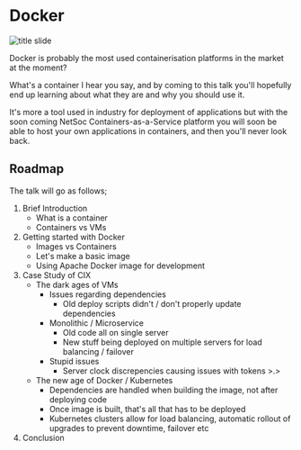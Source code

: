 # Docker

![title slide](https://raw.githubusercontent.com/freyamade/netsoc-docker-talk/master/title.png)

Docker is probably the most used containerisation platforms in the market at the moment?

What's a container I hear you say, and by coming to this talk you'll hopefully end up learning about what they are and why you should use it.

It's more a tool used in industry for deployment of applications but with the soon coming NetSoc Containers-as-a-Service platform you will soon be able to host your own applications in containers, and then you'll never look back.

## Roadmap

The talk will go as follows;

1. Brief Introduction
    - What is a container
    - Containers vs VMs
2. Getting started with Docker
    - Images vs Containers
    - Let's make a basic image
    - Using Apache Docker image for development
3. Case Study of CIX
    - The dark ages of VMs
        - Issues regarding dependencies
            - Old deploy scripts didn't / don't properly update dependencies
        - Monolithic / Microservice
            - Old code all on single server
            - New stuff being deployed on multiple servers for load balancing / failover
        - Stupid issues
            - Server clock discrepencies causing issues with tokens >.>
    - The new age of Docker / Kubernetes
        - Dependencies are handled when building the image, not after deploying code
        - Once image is built, that's all that has to be deployed
        - Kubernetes clusters allow for load balancing, automatic rollout of upgrades to prevent downtime, failover etc
4. Conclusion
